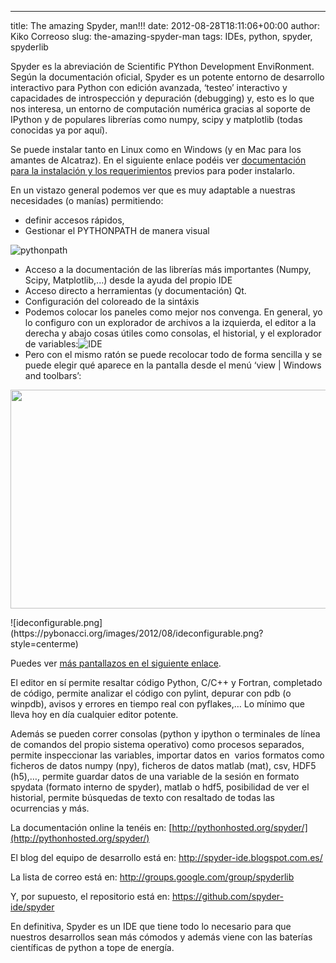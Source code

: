 ---
title: The amazing Spyder, man!!!
date: 2012-08-28T18:11:06+00:00
author: Kiko Correoso
slug: the-amazing-spyder-man
tags: IDEs, python, spyder, spyderlib

Spyder es la abreviación de Scientific PYthon Development EnviRonment. Según la documentación oficial, Spyder es un potente entorno de desarrollo interactivo para Python con edición avanzada, ‘testeo’ interactivo y capacidades de introspección y depuración (debugging) y, esto es lo que nos interesa, un entorno de computación numérica gracias al soporte de IPython y de populares librerías como numpy, scipy y matplotlib (todas conocidas ya por aquí).

Se puede instalar tanto en Linux como en Windows (y en Mac para los amantes de Alcatraz). En el siguiente enlace podéis ver [documentación para la instalación y los requerimientos](http://pythonhosted.org/spyder/installation.html) previos para poder instalarlo.

En un vistazo general podemos ver que es muy adaptable a nuestras necesidades (o manías) permitiendo:

  * definir accesos rápidos,
  * Gestionar el PYTHONPATH de manera visual

![pythonpath](https://pybonacci.org/images/2012/08/pythonpath.png)

  * Acceso a la documentación de las librerías más importantes (Numpy, Scipy, Matplotlib,...) desde la ayuda del propio IDE
  * Acceso directo a herramientas (y documentación) Qt.
  * Configuración del coloreado de la sintáxis
  * Podemos colocar los paneles como mejor nos convenga. En general, yo lo configuro con un explorador de archivos a la izquierda, el editor a la derecha y abajo cosas útiles como consolas, el historial, y el explorador de variables:![IDE](https://pybonacci.org/images/2012/08/ide.png)
  * Pero con el mismo ratón se puede recolocar todo de forma sencilla y se puede elegir qué aparece en la pantalla desde el menú ‘view | Windows and toolbars’:

<p style="text-align:center;">
  <a href="https://pybonacci.org/images/2012/08/ideconfigurable.png"><img class="aligncenter  wp-image-789" title="IDEconfigurable" alt="" src="https://pybonacci.org/images/2012/08/ideconfigurable.png" width="560" height="350" srcset="https://pybonacci.org/wp-content/uploads/2012/08/ideconfigurable.png 1680w, https://pybonacci.org/wp-content/uploads/2012/08/ideconfigurable-300x187.png 300w, https://pybonacci.org/wp-content/uploads/2012/08/ideconfigurable-1024x640.png 1024w, https://pybonacci.org/wp-content/uploads/2012/08/ideconfigurable-1200x750.png 1200w" sizes="(max-width: 560px) 100vw, 560px" /></a>
</p>
![ideconfigurable.png](https://pybonacci.org/images/2012/08/ideconfigurable.png?style=centerme)

Puedes ver [más pantallazos en el siguiente enlace](http://pythonhosted.org/spyder/).

El editor en sí permite resaltar código Python, C/C++ y Fortran, completado de código, permite analizar el código con pylint, depurar con pdb (o winpdb), avisos y errores en tiempo real con pyflakes,… Lo mínimo que lleva hoy en día cualquier editor potente.

<!--more-->

Además se pueden correr consolas (python y ipython o terminales de línea de comandos del propio sistema operativo) como procesos separados, permite inspeccionar las variables, importar datos en  varios formatos como ficheros de datos numpy (npy), ficheros de datos matlab (mat), csv, HDF5 (h5),…, permite guardar datos de una variable de la sesión en formato spydata (formato interno de spyder), matlab o hdf5, posibilidad de ver el historial, permite búsquedas de texto con resaltado de todas las ocurrencias y más.

La documentación online la tenéis en: [http://pythonhosted.org/spyder/](http://pythonhosted.org/spyder/)

El blog del equipo de desarrollo está en: <http://spyder-ide.blogspot.com.es/>

La lista de correo está en: <http://groups.google.com/group/spyderlib>

Y, por supuesto, el repositorio está en: <https://github.com/spyder-ide/spyder>

En definitiva, Spyder es un IDE que tiene todo lo necesario para que nuestros desarrollos sean más cómodos y además viene con las baterías científicas de python a tope de energía.
